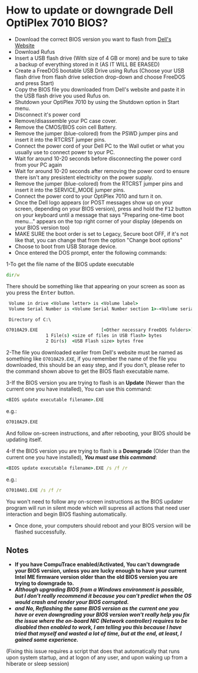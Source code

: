 # How to update or downgrade Dell OptiPlex 7010 BIOS?

* Download the correct BIOS version you want to flash from [Dell's Website](https://www.dell.com/support/home/en-us/product-support/product/optiplex-7010/drivers)
* Download Rufus
* Insert a USB flash drive (With size of 4 GB or more) and be sure to take a backup of everything stored in it (AS IT WILL BE ERASED)
* Create a FreeDOS bootable USB Drive using Rufus (Choose your USB flash drive from flash drive selection drop-down and choose FreeDOS and press Start)
* Copy the BIOS file you downloaded from Dell's website and paste it in the USB flash drive you used Rufus on.
* Shutdown your OptiPlex 7010 by using the Shutdown option in Start menu.
* Disconnect it's power cord
* Remove/disassemble your PC case cover.
* Remove the CMOS/BIOS coin cell Battery.
* Remove the jumper (blue-colored) from the PSWD jumper pins and insert it into the RTCRST jumper pins.
* Connect the power cord of your Dell PC to the Wall outlet or what you usually use to connect power to your PC.
* Wait for around 10-20 seconds before disconnecting the power cord from your PC again
* Wait for around 10-20 seconds after removing the power cord to ensure there isn't any presistent electricity on the power supply.
* Remove the jumper (blue-colored) from the RTCRST jumper pins and insert it into the SERVICE_MODE jumper pins.
* Connect the power cord to your OptiPlex 7010 and turn it on.
* Once the Dell logo appears (or POST messages show up on your screen, depending on your BIOS version), press and hold the <kbd>F12</kbd> button on your keyboard until a message that says "Preparing one-time boot menu..." appears on the top right corner of your display (depends on your BIOS version too)
* MAKE SURE the boot order is set to Legacy, Secure boot OFF, if it's not like that, you can change that from the option "Change boot options"
* Choose to boot from USB Storage device.
* Once entered the DOS prompt, enter the following commands:

1-To get the file name of the BIOS update executable
```bat
dir/w
```

There should be something like that appearing on your screen as soon as you press the <kbd>Enter</kbd> button.
```bat
 Volume in drive <Volume letter> is <Volume label>
 Volume Serial Number is <Volume Serial Number section 1>-<Volume serial number section 2>

 Directory of C:\

O7010A29.EXE                        [<Other necessary FreeDOS folders>]                 [<FreeDOS reserved folder>]
               1 File(s) <size of files in USB flash> bytes
               2 Dir(s)  <USB Flash size> bytes free

```

2-The file you downloaded eariler from Dell's website must be named as something like `O7010A29.EXE`, if you remember the name of the file you downloaded, this should be an easy step, and if you don't, please refer to the command shown above to get the BIOS flash executable name.

3-If the BIOS version you are trying to flash is an **Update** (Newer than the current one you have installed), You can use this command:

```bat
<BIOS update executable filename>.EXE
```

e.g.:

```bat
O7010A29.EXE
```

And follow on-screen instructions, and after rebooting, your BIOS should be updating itself.

4-If the BIOS version you are trying to flash is a **Downgrade** (Older than the current one you have installed), ***You must use this command***:

```bat
<BIOS update executable filename>.EXE /s /f /r
```

e.g.:

```bat
O7010A01.EXE /s /f /r
```

You won't need to follow any on-screen instructions as the BIOS updater program will run in silent mode which will supress all actions that need user interaction and begin BIOS flashing automatically.

* Once done, your computers should reboot and your BIOS version will be flashed successfully.

## Notes
* **If you have CompuTrace enabled/Activated, You can't downgrade your BIOS version, unless you are lucky enough to have your current Intel ME firmware version older than the old BIOS version you are trying to downgrade to.**
* ***Although upgrading BIOS from a Windows environment is possible, but I don't really recommend it because you can't predict when the OS would crash and render your BIOS corrupted.***
* ***and No, Reflashing the same BIOS version as the current one you have or even downgrading your BIOS version won't really help you fix the issue where the on-board NIC (Network controller) requires to be disabled then enabled to work, I am telling you this because I have tried that myself and wasted a lot of time, but at the end, at least, I gained some experience.***

(Fixing this issue requires a script that does that automatically that runs upon system startup, and at logon of any user, and upon waking up from a hiberate or sleep session)
